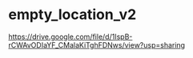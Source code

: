 # empty_location_v2
https://drive.google.com/file/d/1IspB-rCWAvODIaYF_CMalaKiTghFDNws/view?usp=sharing
